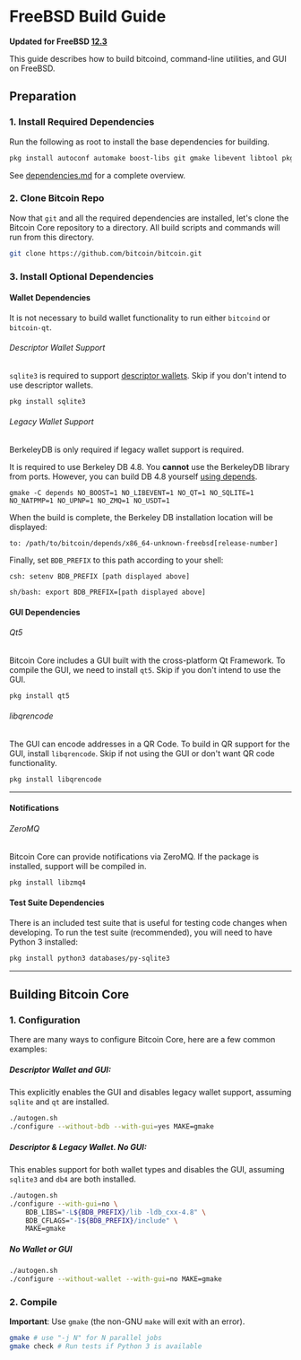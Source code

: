 # FreeBSD Build Guide

**Updated for FreeBSD [12.3](https://www.freebsd.org/releases/12.3R/announce/)**

This guide describes how to build bitcoind, command-line utilities, and GUI on FreeBSD.

## Preparation

### 1. Install Required Dependencies
Run the following as root to install the base dependencies for building.

```bash
pkg install autoconf automake boost-libs git gmake libevent libtool pkgconf libssl libsodium

```

See [dependencies.md](dependencies.md) for a complete overview.

### 2. Clone Bitcoin Repo
Now that `git` and all the required dependencies are installed, let's clone the Bitcoin Core repository to a directory. All build scripts and commands will run from this directory.
``` bash
git clone https://github.com/bitcoin/bitcoin.git
```

### 3. Install Optional Dependencies

#### Wallet Dependencies
It is not necessary to build wallet functionality to run either `bitcoind` or `bitcoin-qt`.

###### Descriptor Wallet Support

`sqlite3` is required to support [descriptor wallets](descriptors.md).
Skip if you don't intend to use descriptor wallets.
``` bash
pkg install sqlite3
```

###### Legacy Wallet Support
BerkeleyDB is only required if legacy wallet support is required.

It is required to use Berkeley DB 4.8. You **cannot** use the BerkeleyDB library
from ports. However, you can build DB 4.8 yourself [using depends](/depends).

```
gmake -C depends NO_BOOST=1 NO_LIBEVENT=1 NO_QT=1 NO_SQLITE=1 NO_NATPMP=1 NO_UPNP=1 NO_ZMQ=1 NO_USDT=1
```

When the build is complete, the Berkeley DB installation location will be displayed:

```
to: /path/to/bitcoin/depends/x86_64-unknown-freebsd[release-number]
```

Finally, set `BDB_PREFIX` to this path according to your shell:

```
csh: setenv BDB_PREFIX [path displayed above]
```

```
sh/bash: export BDB_PREFIX=[path displayed above]
```

#### GUI Dependencies
###### Qt5

Bitcoin Core includes a GUI built with the cross-platform Qt Framework. To compile the GUI, we need to install `qt5`. Skip if you don't intend to use the GUI.
```bash
pkg install qt5
```
###### libqrencode

The GUI can encode addresses in a QR Code. To build in QR support for the GUI, install `libqrencode`. Skip if not using the GUI or don't want QR code functionality.
```bash
pkg install libqrencode
```
---

#### Notifications
###### ZeroMQ

Bitcoin Core can provide notifications via ZeroMQ. If the package is installed, support will be compiled in.
```bash
pkg install libzmq4
```

#### Test Suite Dependencies
There is an included test suite that is useful for testing code changes when developing.
To run the test suite (recommended), you will need to have Python 3 installed:

```bash
pkg install python3 databases/py-sqlite3
```
---

## Building Bitcoin Core

### 1. Configuration

There are many ways to configure Bitcoin Core, here are a few common examples:

##### Descriptor Wallet and GUI:
This explicitly enables the GUI and disables legacy wallet support, assuming `sqlite` and `qt` are installed.
```bash
./autogen.sh
./configure --without-bdb --with-gui=yes MAKE=gmake
```

##### Descriptor & Legacy Wallet. No GUI:
This enables support for both wallet types and disables the GUI, assuming
`sqlite3` and `db4` are both installed.
```bash
./autogen.sh
./configure --with-gui=no \
    BDB_LIBS="-L${BDB_PREFIX}/lib -ldb_cxx-4.8" \
    BDB_CFLAGS="-I${BDB_PREFIX}/include" \
    MAKE=gmake
```

##### No Wallet or GUI
``` bash
./autogen.sh
./configure --without-wallet --with-gui=no MAKE=gmake
```

### 2. Compile
**Important**: Use `gmake` (the non-GNU `make` will exit with an error).

```bash
gmake # use "-j N" for N parallel jobs
gmake check # Run tests if Python 3 is available
```
